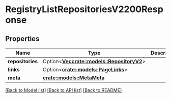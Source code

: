# RegistryListRepositoriesV2200Response

## Properties

Name | Type | Description | Notes
------------ | ------------- | ------------- | -------------
**repositories** | Option<[**Vec<crate::models::RepositoryV2>**](repository_v2.md)> |  | [optional]
**links** | Option<[**crate::models::PageLinks**](page_links.md)> |  | [optional]
**meta** | [**crate::models::MetaMeta**](meta_meta.md) |  | 

[[Back to Model list]](../README.md#documentation-for-models) [[Back to API list]](../README.md#documentation-for-api-endpoints) [[Back to README]](../README.md)


